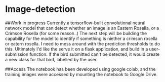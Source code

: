 # Image-detection
##Work in progress
Currently a tensorflow-built convolutional neural network model that can detect whether an image is an Eastern Rosella, or a Crimson Rosella (for some reason..)
The next step will be building the capability for the model to identify if something is niether a crimson rosella or eatern rosella. I need to mess around with the prediction thresholds to do this.
Ultimately I'd like the serve it on a flask application, and build in a user-submission function. If the bird submitted can't be detected, it would create a new class for that bird, labelled by the user.

##Access
The notebook has been developed using google colab, and the training images were accessed by mounting the notebook to Google Drive.
